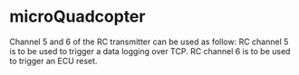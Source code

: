 # microQuadcopter

Channel 5 and 6 of the RC transmitter can be used as follow:
RC channel 5 is to be used to trigger a data logging over TCP.
RC channel 6 is to be used to trigger an ECU reset.
